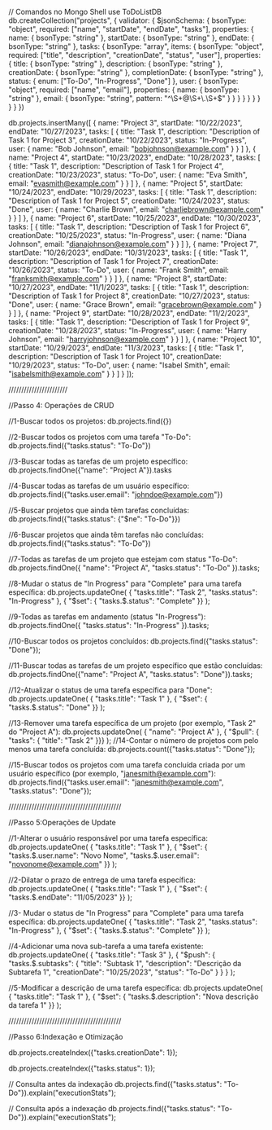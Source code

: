 // Comandos no Mongo Shell
use ToDoListDB
db.createCollection("projects", {
  validator: {
    $jsonSchema: {
      bsonType: "object",
      required: ["name", "startDate", "endDate", "tasks"],
      properties: {
        name: {
          bsonType: "string"
        },
        startDate: {
          bsonType: "string"
        },
        endDate: {
          bsonType: "string"
        },
        tasks: {
          bsonType: "array",
          items: {
            bsonType: "object",
            required: ["title", "description", "creationDate", "status", "user"],
            properties: {
              title: {
                bsonType: "string"
              },
              description: {
                bsonType: "string"
              },
              creationDate: {
                bsonType: "string"
              },
              completionDate: {
                bsonType: "string"
              },
              status: {
                enum: ["To-Do", "In-Progress", "Done"]
              },
              user: {
                bsonType: "object",
                required: ["name", "email"],
                properties: {
                  name: {
                    bsonType: "string"
                  },
                  email: {
                    bsonType: "string",
                    pattern: "^\\S+@\\S+\\.\\S+$"
                  }
                }
              }
            }
          }
        }
      }
    }
  }
})

db.projects.insertMany([
  {
    name: "Project 3",
    startDate: "10/22/2023",
    endDate: "10/27/2023",
    tasks: [
      {
        title: "Task 1",
        description: "Description of Task 1 for Project 3",
        creationDate: "10/22/2023",
        status: "In-Progress",
        user: {
          name: "Bob Johnson",
          email: "bobjohnson@example.com"
        }
      }
    ]
  },
  {
    name: "Project 4",
    startDate: "10/23/2023",
    endDate: "10/28/2023",
    tasks: [
      {
        title: "Task 1",
        description: "Description of Task 1 for Project 4",
        creationDate: "10/23/2023",
        status: "To-Do",
        user: {
          name: "Eva Smith",
          email: "evasmith@example.com"
        }
      }
    ]
  },
  {
    name: "Project 5",
    startDate: "10/24/2023",
    endDate: "10/29/2023",
    tasks: [
      {
        title: "Task 1",
        description: "Description of Task 1 for Project 5",
        creationDate: "10/24/2023",
        status: "Done",
        user: {
          name: "Charlie Brown",
          email: "charliebrown@example.com"
        }
      }
    ]
  },
  {
    name: "Project 6",
    startDate: "10/25/2023",
    endDate: "10/30/2023",
    tasks: [
      {
        title: "Task 1",
        description: "Description of Task 1 for Project 6",
        creationDate: "10/25/2023",
        status: "In-Progress",
        user: {
          name: "Diana Johnson",
          email: "dianajohnson@example.com"
        }
      }
    ]
  },
  {
    name: "Project 7",
    startDate: "10/26/2023",
    endDate: "10/31/2023",
    tasks: [
      {
        title: "Task 1",
        description: "Description of Task 1 for Project 7",
        creationDate: "10/26/2023",
        status: "To-Do",
        user: {
          name: "Frank Smith",
          email: "franksmith@example.com"
        }
      }
    ]
  },
  {
    name: "Project 8",
    startDate: "10/27/2023",
    endDate: "11/1/2023",
    tasks: [
      {
        title: "Task 1",
        description: "Description of Task 1 for Project 8",
        creationDate: "10/27/2023",
        status: "Done",
        user: {
          name: "Grace Brown",
          email: "gracebrown@example.com"
        }
      }
    ]
  },
  {
    name: "Project 9",
    startDate: "10/28/2023",
    endDate: "11/2/2023",
    tasks: [
      {
        title: "Task 1",
        description: "Description of Task 1 for Project 9",
        creationDate: "10/28/2023",
        status: "In-Progress",
        user: {
          name: "Harry Johnson",
          email: "harryjohnson@example.com"
        }
      }
    ]
  },
  {
    name: "Project 10",
    startDate: "10/29/2023",
    endDate: "11/3/2023",
    tasks: [
      {
        title: "Task 1",
        description: "Description of Task 1 for Project 10",
        creationDate: "10/29/2023",
        status: "To-Do",
        user: {
          name: "Isabel Smith",
          email: "isabelsmith@example.com"
        }
      }
    ]
  }
]);

///////////////////////

//Passo 4: Operações de CRUD

//1-Buscar todos os projetos:
db.projects.find({})


//2-Buscar todos os projetos com uma tarefa "To-Do":
db.projects.find({"tasks.status": "To-Do"})

//3-Buscar todas as tarefas de um projeto específico:
db.projects.findOne({"name": "Project A"}).tasks

//4-Buscar todas as tarefas de um usuário específico:
db.projects.find({"tasks.user.email": "johndoe@example.com"})


//5-Buscar projetos que ainda têm tarefas concluídas:
db.projects.find({"tasks.status": {"$ne": "To-Do"}})

//6-Buscar projetos que ainda têm tarefas não concluídas:
db.projects.find({"tasks.status": "To-Do"})


//7-Todas as tarefas de um projeto que estejam com status "To-Do":
db.projects.findOne({ "name": "Project A", "tasks.status": "To-Do" }).tasks;


//8-Mudar o status de "In Progress" para "Complete" para uma tarefa específica:
db.projects.updateOne(
  { "tasks.title": "Task 2", "tasks.status": "In-Progress" },
  { "$set": { "tasks.$.status": "Complete" }}
);

//9-Todas as tarefas em andamento (status "In-Progress"):
db.projects.findOne({ "tasks.status": "In-Progress" }).tasks;

//10-Buscar todos os projetos concluídos:
db.projects.find({"tasks.status": "Done"});



//11-Buscar todas as tarefas de um projeto específico que estão concluídas:
db.projects.findOne({"name": "Project A", "tasks.status": "Done"}).tasks;

//12-Atualizar o status de uma tarefa específica para "Done":
db.projects.updateOne(
  { "tasks.title": "Task 1" },
  { "$set": { "tasks.$.status": "Done" }}
);

//13-Remover uma tarefa específica de um projeto (por exemplo, "Task 2" do "Project A"):
db.projects.updateOne(
  { "name": "Project A" },
  { "$pull": { "tasks": { "title": "Task 2" }}}
);
//14-Contar o número de projetos com pelo menos uma tarefa concluída:
db.projects.count({"tasks.status": "Done"});

//15-Buscar todos os projetos com uma tarefa concluída criada por um usuário específico (por exemplo, "janesmith@example.com"):
db.projects.find({"tasks.user.email": "janesmith@example.com", "tasks.status": "Done"});


////////////////////////////////////////////

//Passo 5:Operações de Update

//1-Alterar o usuário responsável por uma tarefa específica:
db.projects.updateOne(
  { "tasks.title": "Task 1" },
  { "$set": { "tasks.$.user.name": "Novo Nome", "tasks.$.user.email": "novonome@example.com" }}
);

//2-Dilatar o prazo de entrega de uma tarefa específica:
db.projects.updateOne(
  { "tasks.title": "Task 1" },
  { "$set": { "tasks.$.endDate": "11/05/2023" }}
);

//3- Mudar o status de "In Progress" para "Complete" para uma tarefa específica:
db.projects.updateOne(
  { "tasks.title": "Task 2", "tasks.status": "In-Progress" },
  { "$set": { "tasks.$.status": "Complete" }}
);

//4-Adicionar uma nova sub-tarefa a uma tarefa existente:
db.projects.updateOne(
  { "tasks.title": "Task 3" },
  {
    "$push": {
      "tasks.$.subtasks": {
        "title": "Subtask 1",
        "description": "Descrição da Subtarefa 1",
        "creationDate": "10/25/2023",
        "status": "To-Do"
      }
    }
  }
);


//5-Modificar a descrição de uma tarefa específica:
db.projects.updateOne(
  { "tasks.title": "Task 1" },
  { "$set": { "tasks.$.description": "Nova descrição da tarefa 1" }}
);

////////////////////////////////////////////

//Passo 6:Indexação e Otimização

db.projects.createIndex({"tasks.creationDate": 1});

db.projects.createIndex({"tasks.status": 1});

// Consulta antes da indexação
db.projects.find({"tasks.status": "To-Do"}).explain("executionStats");

// Consulta após a indexação
db.projects.find({"tasks.status": "To-Do"}).explain("executionStats");
